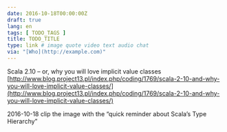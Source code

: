 ```yaml
---
date: 2016-10-18T00:00:00Z
draft: true
lang: en
tags: [ TODO_TAGS ]
title: TODO_TITLE
type: link # image quote video text audio chat
via: "[Who](http://example.com)"
---
```



Scala 2.10 – or, why you will love implicit value classes
[http://www.blog.project13.pl/index.php/coding/1769/scala-2-10-and-why-you-will-love-implicit-value-classes/](http://www.blog.project13.pl/index.php/coding/1769/scala-2-10-and-why-you-will-love-implicit-value-classes/)

2016-10-18
clip the image with the “quick reminder about Scala’s Type Hierarchy”
